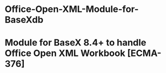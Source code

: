 # Office-Open-XML-Module-for-BaseXdb
Module for BaseX 8.4+ to handle Office Open XML Workbook [ECMA-376]
========================================================================
